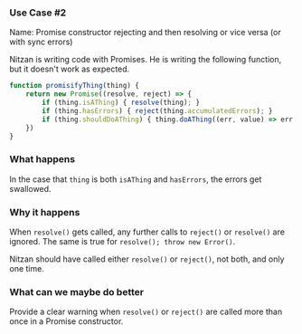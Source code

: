 ### Use Case #2

Name: Promise constructor rejecting and then resolving or vice versa (or with sync errors)

Nitzan is writing code with Promises. He is writing the following function, but it doesn't work as expected.

```js
function promisifyThing(thing) {
    return new Promise((resolve, reject) => {
        if (thing.isAThing) { resolve(thing); }
        if (thing.hasErrors) { reject(thing.accumulatedErrors); }
        if (thing.shouldDoAThing) { thing.doAThing((err, value) => err ? reject(err): resolve(value)); }
    })
}
```

### What happens

In the case that `thing` is both `isAThing` and `hasErrors`, the errors get swallowed. 

### Why it happens

When `resolve()` gets called, any further calls to `reject()` or `resolve()` are ignored. The same is true for `resolve(); throw new Error()`.

Nitzan should have called either `resolve()` or `reject()`, not both, and only one time.

### What can we maybe do better

Provide a clear warning when `resolve()` or `reject()` are called more than once in a Promise constructor.